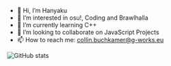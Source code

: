 - 👋 Hi, I’m Hanyaku
- 👀 I’m interested in osu!, Coding and Brawlhalla
- 🌱 I’m currently learning C++
- 💞️ I’m looking to collaborate on JavaScript Projects
- 📫 How to reach me: collin.buchkamer@g-works.eu

![GitHub stats](https://github-readme-stats.vercel.app/api?username=Hanyaku-Chan&show_icons=true&theme=tokyonight)
